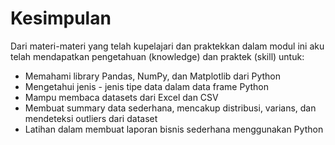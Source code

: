 # Kesimpulan

Dari materi-materi yang telah kupelajari dan praktekkan dalam modul ini aku telah mendapatkan pengetahuan (knowledge) dan praktek (skill) untuk:<br>

- Memahami library Pandas, NumPy, dan Matplotlib dari Python
- Mengetahui jenis - jenis tipe data dalam data frame Python
- Mampu membaca datasets dari Excel dan CSV
- Membuat summary data sederhana, mencakup distribusi, varians, dan mendeteksi outliers dari dataset
- Latihan dalam membuat laporan bisnis sederhana menggunakan Python
